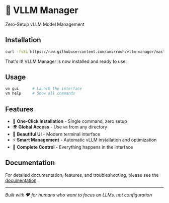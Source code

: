 # 🚀 VLLM Manager

Zero-Setup vLLM Model Management

## Installation

```bash
curl -fsSL https://raw.githubusercontent.com/amirrouh/vllm-manager/master/install.sh | bash
```

That's it! VLLM Manager is now installed and ready to use.

## Usage

```bash
vm gui      # Launch the interface
vm help     # Show all commands
```

## Features

- 🎯 **One-Click Installation** - Single command, zero setup
- 🌍 **Global Access** - Use `vm` from any directory
- 💫 **Beautiful UI** - Modern terminal interface
- ⚡ **Smart Management** - Automatic vLLM installation and optimization
- 🔄 **Complete Control** - Everything happens in the interface

## Documentation

For detailed documentation, features, and troubleshooting, please see the [documentation](docs/README.md).

---

*Built with ❤️ for humans who want to focus on LLMs, not configuration*